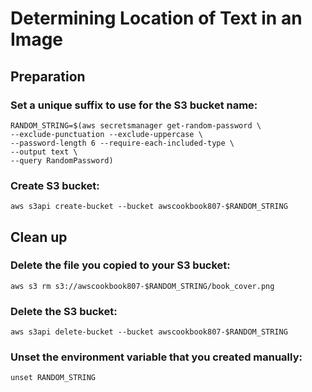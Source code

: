 # Determining Location of Text in an Image
## Preparation 
### Set a unique suffix to use for the S3 bucket name:
```
RANDOM_STRING=$(aws secretsmanager get-random-password \
--exclude-punctuation --exclude-uppercase \
--password-length 6 --require-each-included-type \
--output text \
--query RandomPassword)
```

### Create S3 bucket:

`aws s3api create-bucket --bucket awscookbook807-$RANDOM_STRING`



## Clean up 

### Delete the file you copied to your S3 bucket:

`aws s3 rm s3://awscookbook807-$RANDOM_STRING/book_cover.png`

### Delete the S3 bucket:

`aws s3api delete-bucket --bucket awscookbook807-$RANDOM_STRING`

### Unset the environment variable that you created manually:

`unset RANDOM_STRING`

